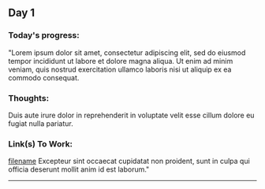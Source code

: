 ## Day 1

### Today's progress: 
"Lorem ipsum dolor sit amet, consectetur adipiscing elit, sed do eiusmod tempor incididunt ut labore et dolore magna aliqua. 
Ut enim ad minim veniam, quis nostrud exercitation ullamco laboris nisi ut aliquip ex ea commodo consequat. 

### Thoughts: 
Duis aute irure dolor in reprehenderit in voluptate velit esse cillum dolore eu fugiat nulla pariatur. 

### Link(s) To Work: 
[filename](/thepath) Excepteur sint occaecat cupidatat non proident, sunt in culpa qui officia deserunt mollit anim id est laborum."

---
